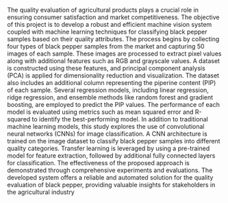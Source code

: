 The quality evaluation of agricultural products plays a crucial role in ensuring
consumer satisfaction and market competitiveness. The objective of this project is to
develop a robust and efficient machine vision system coupled with machine learning
techniques for classifying black pepper samples based on their quality attributes. The
process begins by collecting four types of black pepper samples from the market and
capturing 50 images of each sample. These images are processed to extract pixel values
along with additional features such as RGB and grayscale values. A dataset is
constructed using these features, and principal component analysis (PCA) is applied for
dimensionality reduction and visualization. The dataset also includes an additional
column representing the piperine content (PIP) of each sample. Several regression
models, including linear regression, ridge regression, and ensemble methods like
random forest and gradient boosting, are employed to predict the PIP values. The
performance of each model is evaluated using metrics such as mean squared error and
R-squared to identify the best-performing model. In addition to traditional machine
learning models, this study explores the use of convolutional neural networks (CNNs)
for image classification. A CNN architecture is trained on the image dataset to classify
black pepper samples into different quality categories. Transfer learning is leveraged by
using a pre-trained  model for feature extraction, followed by additional
fully connected layers for classification. The effectiveness of the proposed approach is
demonstrated through comprehensive experiments and evaluations. The developed
system offers a reliable and automated solution for the quality evaluation of black
pepper, providing valuable insights for stakeholders in the agricultural industry
